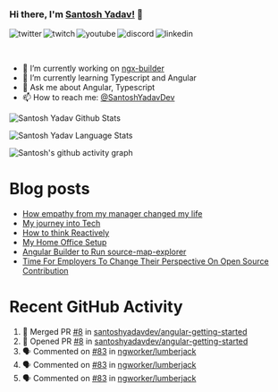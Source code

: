 ### Hi there, I'm [Santosh Yadav!](https://santoshyadav.dev) 👋

<p>
<a href="https://twitter.com/SantoshYadavDev">
   <img align="left" alt="twitter" src="https://img.shields.io/badge/Twitter-1DA1F2?style=for-the-badge&logo=twitter&logoColor=white" />
</a>&nbsp;&nbsp;

<a href="https://www.twitch.tv/santoshyadavdev">
   <img align="left" alt="twitch" src="https://img.shields.io/badge/Twitch-9146FF?style=for-the-badge&logo=twitch&logoColor=white" />
</a>&nbsp;&nbsp;

<a href="https://www.youtube.com/c/TechTalksWithSantosh">
   <img align="left" alt="youtube" src="https://img.shields.io/badge/YouTube-FF0000?style=for-the-badge&logo=youtube&logoColor=white" />
</a>&nbsp;&nbsp;

<a href="https://discord.gg/m6cNkVfXrQ">
   <img align="left" alt="discord" src="https://img.shields.io/badge/Discord-7289DA?style=for-the-badge&logo=discord&logoColor=white" />
</a>&nbsp;&nbsp;

<a href="https://www.linkedin.com/in/santoshyadavdev/">
   <img align="left" alt="linkedin" src="https://img.shields.io/badge/LinkedIn-0077B5?style=for-the-badge&logo=linkedin&logoColor=white" />
</a>
<p/>

<br/>
<p>

- 🔭 I’m currently working on [ngx-builder](https://github.com/ngx-builders)
- 🌱 I’m currently learning Typescript and Angular
- 💬 Ask me about Angular, Typescript
- 📫 How to reach me: [@SantoshYadavDev](https://twitter.com/SantoshYadavDev)

</p>

![Santosh Yadav Github Stats](https://github-readme-stats.anuraghazra1.vercel.app/api?username=SantoshYadavDev&show_icons=true&include_all_commits=true&theme=radical)

![Santosh Yadav Language Stats](https://github-readme-stats.anuraghazra1.vercel.app/api/top-langs/?username=SantoshYadavDev&layout=compact&theme=radical)

![Santosh's github activity graph](https://activity-graph.herokuapp.com/graph?username=SantoshYadavDev&theme=dracula)

# Blog posts
<!-- BLOG-POST-LIST:START -->
- [How empathy from my manager changed my life](https://dev.to/this-is-learning/how-empathy-from-my-manager-changed-my-life-1ac0)
- [My journey into Tech](https://dev.to/this-is-learning/my-journey-into-tech-1l6d)
- [How to think Reactively](https://dev.to/santoshyadav198613/how-to-think-reactively-39af)
- [My Home Office Setup](https://dev.to/this-is-learning/my-home-office-setup-3l3f)
- [Angular Builder to Run source-map-explorer](https://dev.to/santoshyadav198613/angular-builder-to-run-source-map-explorer-38hd)
- [Time For Employers To Change Their Perspective On Open Source Contribution](https://dev.to/this-is-learning/time-for-employers-to-change-their-perspective-on-open-source-contribution-14lm)
<!-- BLOG-POST-LIST:END -->

# Recent GitHub Activity
<!--START_SECTION:activity-->
1. 🎉 Merged PR [#8](https://github.com/santoshyadavdev/angular-getting-started/pull/8) in [santoshyadavdev/angular-getting-started](https://github.com/santoshyadavdev/angular-getting-started)
2. 💪 Opened PR [#8](https://github.com/santoshyadavdev/angular-getting-started/pull/8) in [santoshyadavdev/angular-getting-started](https://github.com/santoshyadavdev/angular-getting-started)
3. 🗣 Commented on [#83](https://github.com/ngworker/lumberjack/issues/83) in [ngworker/lumberjack](https://github.com/ngworker/lumberjack)
4. 🗣 Commented on [#83](https://github.com/ngworker/lumberjack/issues/83) in [ngworker/lumberjack](https://github.com/ngworker/lumberjack)
5. 🗣 Commented on [#83](https://github.com/ngworker/lumberjack/issues/83) in [ngworker/lumberjack](https://github.com/ngworker/lumberjack)
<!--END_SECTION:activity-->
